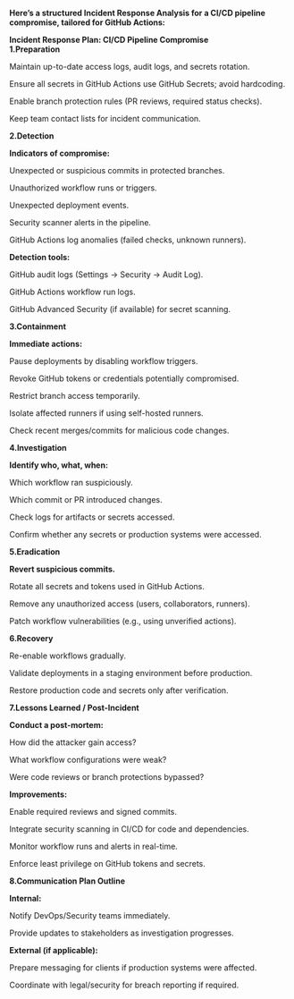 **Here’s a structured Incident Response Analysis for a CI/CD pipeline compromise, tailored for GitHub Actions:**

**Incident Response Plan: CI/CD Pipeline Compromise**
<br>
**1.Preparation**

Maintain up-to-date access logs, audit logs, and secrets rotation.

Ensure all secrets in GitHub Actions use GitHub Secrets; avoid hardcoding.

Enable branch protection rules (PR reviews, required status checks).

Keep team contact lists for incident communication.

**2.Detection**

**Indicators of compromise:**

Unexpected or suspicious commits in protected branches.

Unauthorized workflow runs or triggers.

Unexpected deployment events.

Security scanner alerts in the pipeline.

GitHub Actions log anomalies (failed checks, unknown runners).

**Detection tools:**

GitHub audit logs (Settings → Security → Audit Log).

GitHub Actions workflow run logs.

GitHub Advanced Security (if available) for secret scanning.

**3.Containment**

**Immediate actions:**

Pause deployments by disabling workflow triggers.

Revoke GitHub tokens or credentials potentially compromised.

Restrict branch access temporarily.

Isolate affected runners if using self-hosted runners.

Check recent merges/commits for malicious code changes.

**4.Investigation**

**Identify who, what, when:**

Which workflow ran suspiciously.

Which commit or PR introduced changes.

Check logs for artifacts or secrets accessed.

Confirm whether any secrets or production systems were accessed.

**5.Eradication**

**Revert suspicious commits.**

Rotate all secrets and tokens used in GitHub Actions.

Remove any unauthorized access (users, collaborators, runners).

Patch workflow vulnerabilities (e.g., using unverified actions).

**6.Recovery**

Re-enable workflows gradually.

Validate deployments in a staging environment before production.

Restore production code and secrets only after verification.

**7.Lessons Learned / Post-Incident**

**Conduct a post-mortem:**

How did the attacker gain access?

What workflow configurations were weak?

Were code reviews or branch protections bypassed?

**Improvements:**

Enable required reviews and signed commits.

Integrate security scanning in CI/CD for code and dependencies.

Monitor workflow runs and alerts in real-time.

Enforce least privilege on GitHub tokens and secrets.

**8.Communication Plan Outline**

**Internal:**

Notify DevOps/Security teams immediately.

Provide updates to stakeholders as investigation progresses.

**External (if applicable):**

Prepare messaging for clients if production systems were affected.

Coordinate with legal/security for breach reporting if required.
